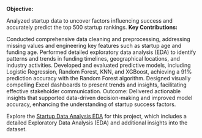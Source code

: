 **Objective:**

Analyzed startup data to uncover factors influencing success and accurately predict the top 500 startup rankings.
**Key Contributions:**

Conducted comprehensive data cleaning and preprocessing, addressing missing values and engineering key features such as startup age and funding age.
Performed detailed exploratory data analysis (EDA) to identify patterns and trends in funding timelines, geographical locations, and industry activities.
Developed and evaluated predictive models, including Logistic Regression, Random Forest, KNN, and XGBoost, achieving a 91% prediction accuracy with the Random Forest algorithm.
Designed visually compelling Excel dashboards to present trends and insights, facilitating effective stakeholder communication.
Outcome: Delivered actionable insights that supported data-driven decision-making and improved model accuracy, enhancing the understanding of startup success factors.

Explore the [Startup Data Analysis EDA](https://github.com/AimanSabaha/Startup_Data_Analysis_EDA) for this project, which includes a detailed Exploratory Data Analysis (EDA) and additional insights into the dataset.
